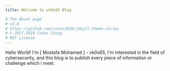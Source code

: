 ```yaml
---
title: Welcome to vk0x65 Blog

# The About page
# v2.0
# https://github.com/cotes2020/jekyll-theme-chirpy
# © 2017-2019 Cotes Chung
# MIT License
---
```


Hello World! I'm [ Mostafa Mohamed ] - vk0x65, I'm interested in the field of cybersecurity, and this blog is to publish every piece of information or challenge which i meet.

